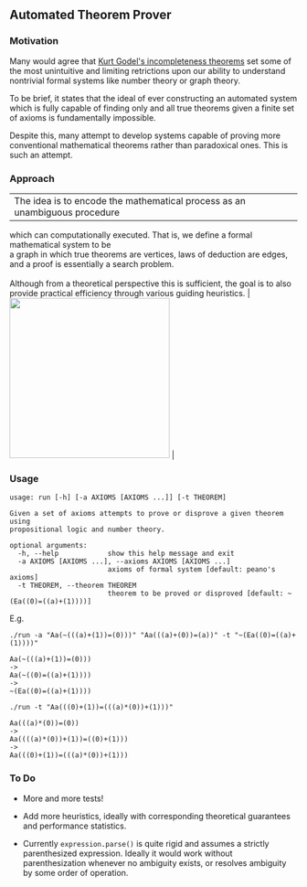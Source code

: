 ## Automated Theorem Prover



### Motivation

Many would agree that [Kurt Godel's incompleteness theorems](https://en.wikipedia.org/wiki/G%C3%B6del%27s_incompleteness_theorems)
set some of the most unintuitive and limiting retrictions upon our ability to
understand nontrivial formal systems like number theory or graph theory.

To be brief, it states that the ideal of ever constructing an automated system which is
fully capable of finding only and all true theorems given a finite set of axioms is
fundamentally impossible.

Despite this, many attempt to develop systems capable of proving
more conventional mathematical theorems rather than paradoxical ones. This is such an
attempt.


### Approach

| | |
|:--|--:|
| The idea is to encode the mathematical process as an unambiguous procedure<br>
which can computationally executed. That is, we define a formal mathematical system to be<br>
a graph in which true theorems are vertices, laws of deduction are edges,<br>
and a proof is essentially a search problem.<br>
<br>
Although from a theoretical perspective this is sufficient, the goal is to also<br>
provide practical efficiency through various guiding heuristics. | <img src="http://i.imgur.com/BgZ4BYv.png" width="280px"> |


### Usage

```
usage: run [-h] [-a AXIOMS [AXIOMS ...]] [-t THEOREM]

Given a set of axioms attempts to prove or disprove a given theorem using
propositional logic and number theory.

optional arguments:
  -h, --help            show this help message and exit
  -a AXIOMS [AXIOMS ...], --axioms AXIOMS [AXIOMS ...]
                        axioms of formal system [default: peano's axioms]
  -t THEOREM, --theorem THEOREM
                        theorem to be proved or disproved [default: ~(Ea((0)=((a)+(1))))]
```

E.g.

```
./run -a "Aa(~(((a)+(1))=(0)))" "Aa(((a)+(0))=(a))" -t "~(Ea((0)=((a)+(1))))"

Aa(~(((a)+(1))=(0)))
->
Aa(~((0)=((a)+(1))))
->
~(Ea((0)=((a)+(1))))
```
```
./run -t "Aa(((0)+(1))=(((a)*(0))+(1)))"

Aa(((a)*(0))=(0))
->
Aa((((a)*(0))+(1))=((0)+(1)))
->
Aa(((0)+(1))=(((a)*(0))+(1)))
```


### To Do

* More and more tests!

* Add more heuristics, ideally with corresponding theoretical guarantees and performance
  statistics.

* Currently `expression.parse()` is quite rigid and assumes a strictly parenthesized
  expression. Ideally it would work without parenthesization whenever no ambiguity exists,
  or resolves ambiguity by some order of operation.

